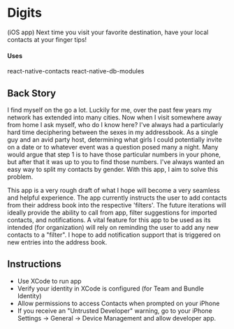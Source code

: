 # Digits
(iOS app)
Next time you visit your favorite destination, have your local contacts at your finger tips!

#### Uses
react-native-contacts
react-native-db-modules

## Back Story
I find myself on the go a lot. Luckily for me, over the past few years my network has extended into many cities. Now when I visit somewhere away from home I ask myself, who do I know here? I've always had a particularly hard time deciphering between the sexes in my addressbook. As a single guy and an avid party host, determining what girls I could potentially invite on a date or to whatever event was a question posed many a night. Many would argue that step 1 is to have those particular numbers in your phone, but after that it was up to you to find those numbers. I've always wanted an easy way to split my contacts by gender. With this app, I aim to solve this problem. 

This app is a very rough draft of what I hope will become a very seamless and helpful experience. The app currently instructs the user to add contacts from their address book into the respective 'filters'. The future iterations will ideally provide the ability to call from app, filter suggestions for imported contacts, and notifications. A vital feature for this app to be used as its intended (for organization) will rely on reminding the user to add any new contacts to a "filter". I hope to add notification support that is triggered on new entries into the address book.

## Instructions
- Use XCode to run app
- Verify your identity in XCode is configured (for Team and Bundle Identity)
- Allow permissions to access Contacts when prompted on your iPhone
- If you receive an "Untrusted Developer" warning, go to your iPhone Settings -> General -> Device Management and allow developer app.
